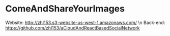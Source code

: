 # ComeAndShareYourImages
Website: http://zhl153.s3-website-us-west-1.amazonaws.com/ \n
Back-end: https://github.com/zhl153/aCloudAndReactBasedSocialNetwork
